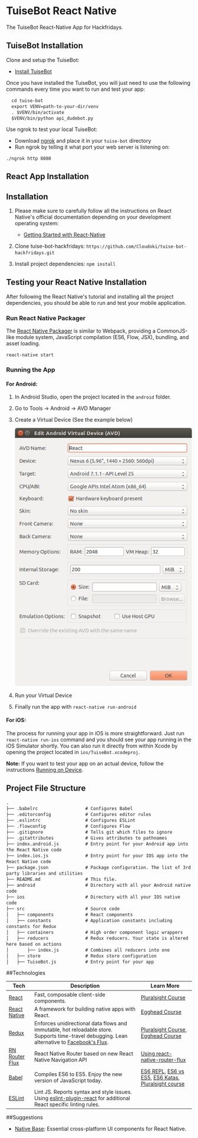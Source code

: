 TuiseBot React Native
==================================
The TuiseBot React-Native App for Hackfridays.

## TuiseBot Installation

Clone and setup the TuiseBot:
* [Install TuiseBot](https://github.com/a31859/tuise-bot)

Once you have installed the TuiseBot, you will just need to use the following commands every time you want to run and test your app:
```
  cd tuise-bot
  export VENV=path-to-your-dir/venv
  . $VENV/bin/activate
  $VENV/bin/python api_dudebot.py
```

Use ngrok to test your local TuiseBot:
* Download [ngrok](https://ngrok.com/download) and place it in your `tuise-bot` directory
* Run ngrok by telling it what port your web server is listening on:
```
./ngrok http 8080
```


## React App Installation

## Installation

1.  Please make sure to carefully follow all the instructions on React Native's official documentation depending on your development operating system:
    * [Getting Started with React-Native](https://facebook.github.io/react-native/docs/getting-started.html#content)

2.  Clone tuise-bot-hackfridays: `https://github.com/Cloudoki/tuise-bot-hackfridays.git`

3.  Install project dependencies:
    `npm install`

## Testing your React Native Installation

After following the React Native's tutorial and installing all the project dependencies, you should be able to run and test your mobile application.

### Run React Native Packager

The [React Native Packager](https://github.com/facebook/react-native/tree/master/packager) is similar to Webpack, providing a CommonJS-like module system, JavaScript compilation (ES6, Flow, JSX), bundling, and asset loading.
```
react-native start
```

### Running the App

#### For Android:

1.  In Android Studio, open the project located in the `android` folder.
2.  Go to Tools -> Android -> AVD Manager
3.  Create a Virtual Device (See the example below)

    ![alt tag](./screenshots/AVD.png)

4.  Run your Virtual Device
5.  Finally run the app with `react-native run-android`

#### For iOS:

The process for running your app in iOS is more straightforward. Just run `react-native run-ios` command and you should see your app running in the iOS Simulator shortly. You can also run it directly from within Xcode by opening the project located in `ios/TuiseBot.xcodeproj`.

**Note:** If you want to test your app on an actual device, follow the instructions [Running on Device](https://facebook.github.io/react-native/docs/running-on-device.html).


## Project File Structure
```
.
├── .babelrc                  # Configures Babel
├── .editorconfig             # Configures editor rules
├── .eslintrc                 # Configures ESLint
├── .flowconfig               # Configures Flow
├── .gitignore                # Tells git which files to ignore
├── .gitattributes            # Gives attributes to pathnames
├── index.android.js          # Entry point for your Android app into the React Native code
├── index.ios.js              # Entry point for your IOS app into the React Native code
├── package.json              # Package configuration. The list of 3rd party libraries and utilities
├── README.md                 # This file.
├── android                   # Directory with all your Android native code
├── ios                       # Directory with all your IOS native code
├── src                       # Source code
│   ├── components            # React components
│   ├── constants             # Application constants including constants for Redux
│   ├── containers            # High order component logic wrappers
│   ├── reducers              # Redux reducers. Your state is altered here based on actions
│       ├── index.js          # Combines all reducers into one
│   ├── store                 # Redux store configuration
│   ├── TuiseBot.js           # Entry point for your app
```


##Technologies

| **Tech** | **Description** |**Learn More**|
|----------|-------|---|
|  [React](https://facebook.github.io/react/)  |   Fast, composable client-side components.    | [Pluralsight Course](https://www.pluralsight.com/courses/react-flux-building-applications)  |
|  [React Native](https://facebook.github.io/react-native/)  |   A framework for building native apps with React.    | [Egghead Course](https://egghead.io/courses/react-native-fundamentals)  |
|  [Redux](http://redux.js.org) |  Enforces unidirectional data flows and immutable, hot reloadable store. Supports time-travel debugging. Lean alternative to [Facebook's Flux](https://facebook.github.io/flux/docs/overview.html).| [Pluralsight Course](http://www.pluralsight.com/courses/react-redux-react-router-es6), [Egghead Course](https://egghead.io/courses/getting-started-with-redux)    |
|  [RN Router Flux](https://github.com/aksonov/react-native-router-flux) | React Native Router based on new React Native Navigation API | [Using react-native-router-flux](https://medium.com/differential/react-native-basics-using-react-native-router-flux-f11e5128aff9#.rgufob5ov) |
|  [Babel](http://babeljs.io) |  Compiles ES6 to ES5. Enjoy the new version of JavaScript today.     | [ES6 REPL](https://babeljs.io/repl/), [ES6 vs ES5](http://es6-features.org), [ES6 Katas](http://es6katas.org), [Pluralsight course](https://www.pluralsight.com/courses/javascript-fundamentals-es6)    |
| [ESLint](http://eslint.org/)| Lint JS. Reports syntax and style issues. Using [eslint-plugin-react](https://github.com/yannickcr/eslint-plugin-react) for additional React specific linting rules. | |

##Suggestions

* [Native Base](http://nativebase.io/): Essential cross-platform UI components for React Native.
